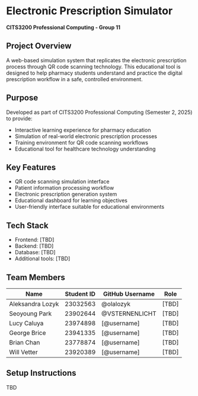 # Electronic Prescription Simulator
**CITS3200 Professional Computing - Group 11**

## Project Overview
A web-based simulation system that replicates the electronic prescription process through QR code scanning technology. This educational tool is designed to help pharmacy students understand and practice the digital prescription workflow in a safe, controlled environment.

## Purpose
Developed as part of CITS3200 Professional Computing (Semester 2, 2025) to provide:
- Interactive learning experience for pharmacy education
- Simulation of real-world electronic prescription processes
- Training environment for QR code scanning workflows
- Educational tool for healthcare technology understanding

## Key Features
- QR code scanning simulation interface
- Patient information processing workflow
- Electronic prescription generation system
- Educational dashboard for learning objectives
- User-friendly interface suitable for educational environments

## Tech Stack
- Frontend: [TBD]
- Backend: [TBD] 
- Database: [TBD]
- Additional tools: [TBD]

## Team Members
| Name | Student ID | GitHub Username | Role |
|------|------------|-----------------|------|
| Aleksandra Lozyk | 23032563 | @olalozyk | [TBD] |
| Seoyoung Park | 23902644 | @VSTERNENLICHT | [TBD] |
| Lucy Caluya | 23974898 | [@username] | [TBD] |
| George Brice | 23941335 | [@username] | [TBD] |
| Brian Chan | 23778874 | [@username] | [TBD] |
| Will Vetter | 23920389 | [@username] | [TBD] |

## Setup Instructions
TBD
